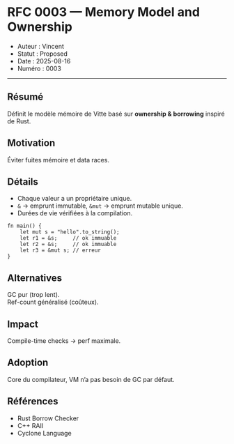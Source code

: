 # RFC 0003 — Memory Model and Ownership

- Auteur : Vincent  
- Statut : Proposed  
- Date : 2025-08-16  
- Numéro : 0003  

---

## Résumé
Définit le modèle mémoire de Vitte basé sur **ownership & borrowing** inspiré de Rust.  

## Motivation
Éviter fuites mémoire et data races.  

## Détails
- Chaque valeur a un propriétaire unique.  
- `&` → emprunt immutable, `&mut` → emprunt mutable unique.  
- Durées de vie vérifiées à la compilation.  

```vitte
fn main() {
    let mut s = "hello".to_string();
    let r1 = &s;     // ok immuable
    let r2 = &s;     // ok immuable
    let r3 = &mut s; // erreur
}
```

## Alternatives
GC pur (trop lent).  
Ref-count généralisé (coûteux).  

## Impact
Compile-time checks → perf maximale.  

## Adoption
Core du compilateur, VM n’a pas besoin de GC par défaut.  

## Références
- Rust Borrow Checker  
- C++ RAII  
- Cyclone Language  
